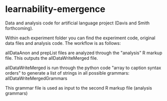# learnability-emergence
Data and analysis code for artificial language project (Davis and Smith forthcoming). 

Within each experiment folder you can find the experiment code, original data files and analysis code. The workflow is as follows: 

allDataAnon and prepList files are analyzed through the "analysis" R markup file. This outputs the allDataWriteMerged file. 

allDataWriteMerged is run through the python code "array to caption syntax orders" to generate a list of strings in all possible grammars: allDataWriteMergedGrammars

This grammar file is used as input to the second R markup file (analysis grammars)
